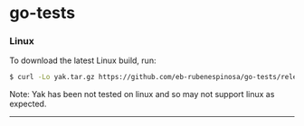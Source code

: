 # go-tests

### Linux

To download the latest Linux build, run:

```bash
$ curl -Lo yak.tar.gz https://github.com/eb-rubenespinosa/go-tests/releases/download/1.1.15/yak-linux-amd64-1.1.15.tar.gz && sudo mv yak /usr/local/bin`
```

Note: Yak has been not tested on linux and so may not support linux as expected.

------

